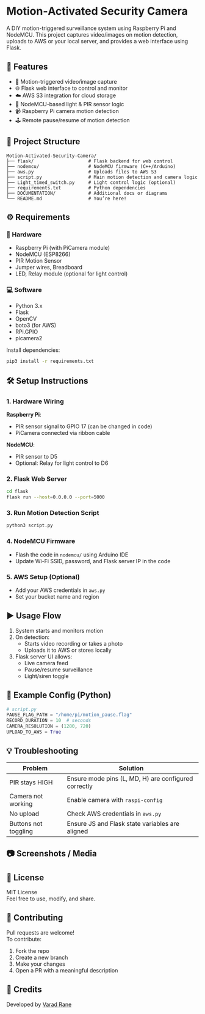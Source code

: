 # Motion‑Activated Security Camera

A DIY motion-triggered surveillance system using Raspberry Pi and NodeMCU. This project captures video/images on motion detection, uploads to AWS or your local server, and provides a web interface using Flask.

## 🚀 Features
- 🎥 Motion-triggered video/image capture
- 🌐 Flask web interface to control and monitor
- ☁️ AWS S3 integration for cloud storage 
- 🔌 NodeMCU-based light & PIR sensor logic
- 📹 Raspberry Pi camera motion detection
- 🕹️ Remote pause/resume of motion detection

## 📁 Project Structure
```
Motion-Activated-Security-Camera/
├── flask/                    # Flask backend for web control
├── nodemcu/                  # NodeMCU firmware (C++/Arduino)
├── aws.py                    # Uploads files to AWS S3
├── script.py                 # Main motion detection and camera logic
├── Light_timed_switch.py     # Light control logic (optional)
├── requirements.txt          # Python dependencies
├── DOCUMENTATION/            # Additional docs or diagrams
└── README.md                 # You’re here!
```

## ⚙️ Requirements

### 🔧 Hardware
- Raspberry Pi (with PiCamera module)
- NodeMCU (ESP8266)
- PIR Motion Sensor
- Jumper wires, Breadboard
- LED, Relay module (optional for light control)

### 💻 Software
- Python 3.x
- Flask
- OpenCV
- boto3 (for AWS)
- RPi.GPIO
- picamera2

Install dependencies:
```bash
pip3 install -r requirements.txt
```

## 🛠️ Setup Instructions

### 1. Hardware Wiring

**Raspberry Pi**:
- PIR sensor signal to GPIO 17 (can be changed in code)
- PiCamera connected via ribbon cable

**NodeMCU**:
- PIR sensor to D5
- Optional: Relay for light control to D6

### 2. Flask Web Server
```bash
cd flask
flask run --host=0.0.0.0 --port=5000
```

### 3. Run Motion Detection Script
```bash
python3 script.py
```

### 4. NodeMCU Firmware
- Flash the code in `nodemcu/` using Arduino IDE
- Update Wi-Fi SSID, password, and Flask server IP in the code

### 5. AWS Setup (Optional)
- Add your AWS credentials in `aws.py`
- Set your bucket name and region

## ▶️ Usage Flow

1. System starts and monitors motion  
2. On detection:
   - Starts video recording or takes a photo
   - Uploads it to AWS or stores locally  
3. Flask server UI allows:
   - Live camera feed  
   - Pause/resume surveillance  
   - Light/siren toggle  

## 🧪 Example Config (Python)
```python
# script.py
PAUSE_FLAG_PATH = "/home/pi/motion_pause.flag"
RECORD_DURATION = 10  # seconds
CAMERA_RESOLUTION = (1280, 720)
UPLOAD_TO_AWS = True
```

## 💡 Troubleshooting

| Problem              | Solution                                                |
|----------------------|---------------------------------------------------------|
| PIR stays HIGH       | Ensure mode pins (L, MD, H) are configured correctly    |
| Camera not working   | Enable camera with `raspi-config`                       |
| No upload            | Check AWS credentials in `aws.py`                       |
| Buttons not toggling | Ensure JS and Flask state variables are aligned         |

## 📷 Screenshots / Media


## 📜 License
MIT License  
Feel free to use, modify, and share.

## 🤝 Contributing

Pull requests are welcome!  
To contribute:

1. Fork the repo  
2. Create a new branch  
3. Make your changes  
4. Open a PR with a meaningful description

## 🙌 Credits
Developed by [Varad Rane](https://github.com/VaradRane12)
